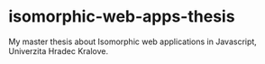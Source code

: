 # isomorphic-web-apps-thesis
My master thesis about Isomorphic web applications in Javascript, Univerzita Hradec Kralove.
